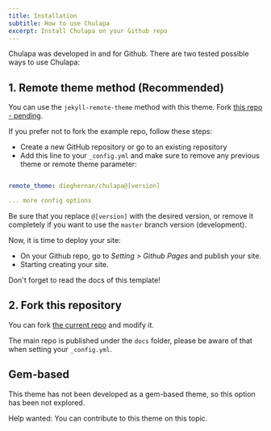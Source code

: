 ```yaml
---
title: Installation
subtitle: How to use Chulapa
excerpt: Install Chulapa on your Github repo
---
```


<span class="chulapa">Chulapa</span> was developed in and for Github. There are two tested possible ways to use <span class="chulapa">Chulapa</span>:



## 1. Remote theme method (Recommended)

You can use the `jekyll-remote-theme` method with this theme. Fork [this repo - pending]().

If you prefer not to fork the example repo, follow these steps:

  - Create a new GitHub repository or go to an existing repository
  - Add  this line to your `_config.yml` and make sure to remove any previous theme or remote theme parameter:
  
```yaml

remote_theme: dieghernan/chulapa@[version]

... more config options

```
    
Be sure that you replace `@[version]` with the desired version, or remove it completely if you want to use the `master` branch version (development).

Now, it is time to deploy your site:

  - On your Github repo, go to *Setting > Github Pages* and publish your site.
  - Starting creating your site.
  
Don't forget to read the docs of this template!



## 2. Fork this repository

You can fork [the current repo](https://github.com/dieghernan/chulapa/) and modify it. 

<div class="bg-warning p-3 rounded mb-3">
<i class="fas fa-exclamation-triangle"></i> The main repo is published under the <code>docs</code> folder, please be aware of that when setting your <code>_config.yml</code>.
</div>


## Gem-based

This theme has not been developed as a gem-based theme, so this option has been not explored.

<div class="bg-info p-3 rounded">
<span class="font-weight-bold">Help wanted:</span> You can contribute to this theme on this topic.
</div>
